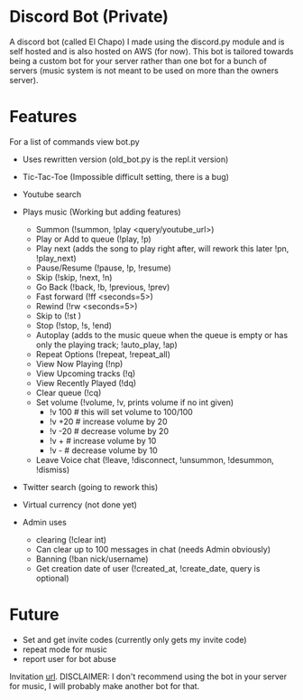 # Discord Bot (Private)
A discord bot (called El Chapo) I made using the discord.py module and is self hosted and is also hosted on AWS (for now). This bot is tailored towards being a custom bot for your server rather than one bot for a bunch of servers (music system is not meant to be used on more than the owners server).

# Features
For a list of commands view bot.py

- Uses rewritten version (old_bot.py is the repl.it version)
- Tic-Tac-Toe (Impossible difficult setting, there is a bug)
- Youtube search
- Plays music (Working but adding features)
    - Summon (!summon, !play <query/youtube_url>)
    - Play or Add to queue (!play, !p)
    - Play next (adds the song to play right after, will rework this later !pn, !play_next)
    - Pause/Resume (!pause, !p, !resume)
    - Skip (!skip, !next, !n)
    - Go Back (!back, !b, !previous, !prev)
    - Fast forward (!ff <seconds=5>)
    - Rewind (!rw <seconds=5>)
    - Skip to (!st <seconds>)
    - Stop (!stop, !s, !end)
    - Autoplay (adds to the music queue when the queue is empty or has only the playing track; !auto_play, !ap)
    - Repeat Options (!repeat, !repeat_all)
    - View Now Playing (!np)
    - View Upcoming tracks (!q)
    - View Recently Played (!dq)
    - Clear queue (!cq)
    - Set volume (!volume, !v, prints volume if no int given)
        - !v 100  # this will set volume to 100/100
        - !v +20  # increase volume by 20
        - !v -20  # decrease volume by 20
        - !v +  # increase volume by 10
        - !v -  # decrease volume by 10
    - Leave Voice chat (!leave, !disconnect, !unsummon, !desummon, !dismiss)
    

- Twitter search (going to rework this)
- Virtual currency (not done yet)
- Admin uses
    - clearing (!clear int)
    - Can clear up to 100 messages in chat (needs Admin obviously)
    - Banning (!ban nick/username)
    - Get creation date of user (!created_at, !create_date, query is optional)

# Future
- Set and get invite codes (currently only gets my invite code)
- repeat mode for music
- report user for bot abuse

Invitation [url](https://discordapp.com/oauth2/authorize?&client_id=282274755426385921&scope=bot&permissions=8).
DISCLAIMER: I don't recommend using the bot in your server for music, I will probably make another bot for that.
